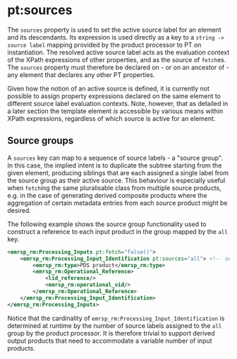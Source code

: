 # pt:sources
The `sources` property is used to set the active source label for an element and its descendants. Its expression is used
directly as a key to a `string -> source label` mapping provided by the product processor to PT on instantiation.
The resolved active source label acts as the evaluation context of the XPath expressions of other properties, and as
the source of `fetch`es. The `sources` property must therefore be declared on - or on an ancestor of - any element that
declares any other PT properties.

Given how the notion of an active source is defined, it is currently not possible to assign property expressions
declared on the same element to different source label evaluation contexts. Note, however, that as detailed in a later
section the template element *is* accessible by various means within XPath expressions, regardless of which source is
active for an element.

## Source groups
A `sources` key can map to a sequence of source labels - a "source group". In this case, the implied intent is to
duplicate the subtree starting from the given element, producing siblings that are each assigned a single label from
the source group as their active source. This behaviour is especially useful when `fetch`ing the same pluralisable class
from multiple source products, e.g. in the case of generating derived composite products where the aggregation of
certain metadata entries from each source product might be desired.

The following example shows the source group functionality used to construct a reference to each input product in the
group mapped by the `all` key.
```xml
<emrsp_rm:Processing_Inputs pt:fetch="false()">
    <emrsp_rm:Processing_Input_Identification pt:sources="all"> <!-- one entry each for all source products -->
        <emrsp_rm:type>PDS product</emrsp_rm:type>
        <emrsp_rm:Operational_Reference>
            <lid_reference/>
            <emrsp_rm:operational_vid/>
        </emrsp_rm:Operational_Reference>
    </emrsp_rm:Processing_Input_Identification>
</emrsp_rm:Processing_Inputs>
```
Notice that the cardinality of `emrsp_rm:Processing_Input_Identification` is determined at runtime by the number of
source labels assigned to the `all` group by the product processor. It is therefore trivial to support derived output products
that need to accommodate a variable number of input products.
